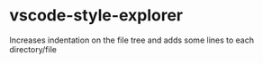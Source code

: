 # vscode-style-explorer
Increases indentation on the file tree and adds some lines to each directory/file

